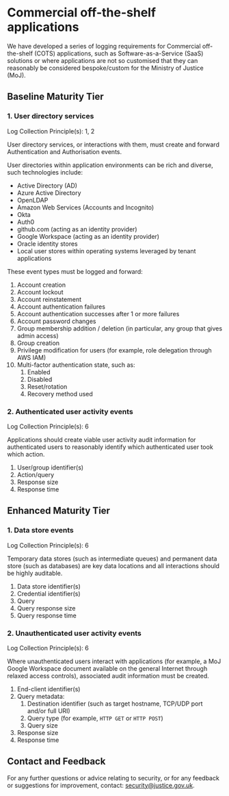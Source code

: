 # Commercial off-the-shelf applications

We have developed a series of logging requirements for Commercial off-the-shelf \(COTS\) applications, such as Software-as-a-Service \(SaaS\) solutions or where applications are not so customised that they can reasonably be considered bespoke/custom for the Ministry of Justice \(MoJ\).

## Baseline Maturity Tier

### 1. User directory services

Log Collection Principle\(s\): 1, 2

User directory services, or interactions with them, must create and forward Authentication and Authorisation events.

User directories within application environments can be rich and diverse, such technologies include:

-   Active Directory \(AD\)
-   Azure Active Directory
-   OpenLDAP
-   Amazon Web Services \(Accounts and Incognito\)
-   Okta
-   Auth0
-   github.com \(acting as an identity provider\)
-   Google Workspace \(acting as an identity provider\)
-   Oracle identity stores
-   Local user stores within operating systems leveraged by tenant applications

These event types must be logged and forward:

1.  Account creation
2.  Account lockout
3.  Account reinstatement
4.  Account authentication failures
5.  Account authentication successes after 1 or more failures
6.  Account password changes
7.  Group membership addition / deletion \(in particular, any group that gives admin access\)
8.  Group creation
9.  Privilege modification for users \(for example, role delegation through AWS IAM\)
10. Multi-factor authentication state, such as:
    1.  Enabled
    2.  Disabled
    3.  Reset/rotation
    4.  Recovery method used

### 2. Authenticated user activity events

Log Collection Principle\(s\): 6

Applications should create viable user activity audit information for authenticated users to reasonably identify which authenticated user took which action.

1.  User/group identifier\(s\)
2.  Action/query
3.  Response size
4.  Response time

## Enhanced Maturity Tier

### 1. Data store events

Log Collection Principle\(s\): 6

Temporary data stores \(such as intermediate queues\) and permanent data store \(such as databases\) are key data locations and all interactions should be highly auditable.

1.  Data store identifier\(s\)
2.  Credential identifier\(s\)
3.  Query
4.  Query response size
5.  Query response time

### 2. Unauthenticated user activity events

Log Collection Principle\(s\): 6

Where unauthenticated users interact with applications \(for example, a MoJ Google Workspace document available on the general Internet through relaxed access controls\), associated audit information must be created.

1.  End-client identifier\(s\)
2.  Query metadata:
    1.  Destination identifier \(such as target hostname, TCP/UDP port and/or full URI\)
    2.  Query type \(for example, `HTTP GET` or `HTTP POST`\)
    3.  Query size
3.  Response size
4.  Response time

## Contact and Feedback

For any further questions or advice relating to security, or for any feedback or suggestions for improvement, contact: [security@justice.gov.uk](mailto:security@justice.gov.uk).

